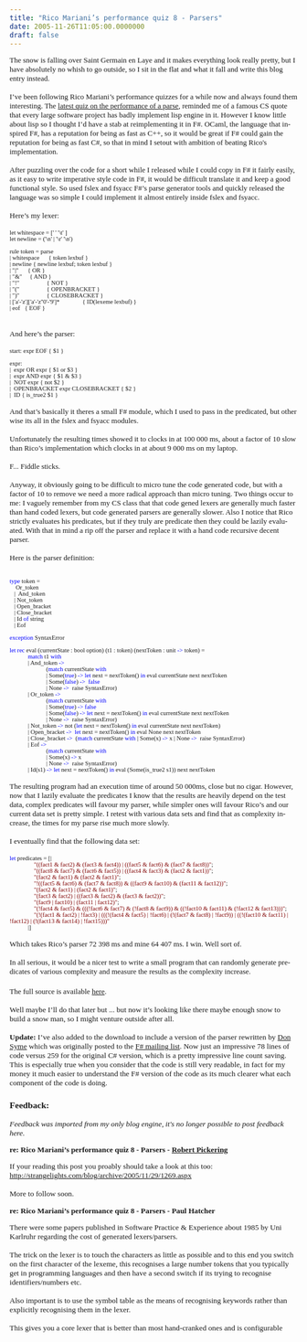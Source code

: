 ```yaml
---
title: "Rico Mariani’s performance quiz 8 - Parsers"
date: 2005-11-26T11:05:00.0000000
draft: false
---
```


<P class=MsoNormal style="MARGIN: 0cm 0cm 0pt"><SPAN lang=EN-GB style="mso-ansi-language: EN-GB"><FONT size=2><FONT face=Verdana>The snow is falling over Saint Germain en Laye and it makes everything look really pretty, but I have absolutely no whish to go outside, so I sit in the flat and what it fall and write this blog entry instead.<?xml:namespace prefix = o ns = "urn:schemas-microsoft-com:office:office" /><o:p></o:p></FONT></FONT></SPAN></P>
<P class=MsoNormal style="MARGIN: 0cm 0cm 0pt"><SPAN lang=EN-GB style="mso-ansi-language: EN-GB"><o:p><FONT face=Verdana size=2>&nbsp;</FONT></o:p></SPAN></P>
<P class=MsoNormal style="MARGIN: 0cm 0cm 0pt"><SPAN lang=EN-GB style="mso-ansi-language: EN-GB"><FONT size=2><FONT face=Verdana>I&#8217;ve been following Rico Mariani&#8217;s performance quizzes for a while now and always found them interesting. The <A href="http://blogs.msdn.com/ricom/archive/2005/11/22/495874.aspx">latest quiz on the performance of a parse</A>, reminded me of a famous CS quote that every large software project has badly implement lisp engine in it. However I know little about lisp so I thought I&#8217;d have a stab at reimplementing it in F#. OCaml, the language that inspired F#, has a reputation for being as fast as C++, so it would be great if F# could gain the reputation for being as fast C#, so that in mind I setout with ambition of beating Rico's implementation. <o:p></o:p></FONT></FONT></SPAN></P>
<P class=MsoNormal style="MARGIN: 0cm 0cm 0pt"><SPAN lang=EN-GB style="mso-ansi-language: EN-GB"><o:p><FONT face=Verdana size=2>&nbsp;</FONT></o:p></SPAN></P>
<P class=MsoNormal style="MARGIN: 0cm 0cm 0pt"><SPAN lang=EN-GB style="mso-ansi-language: EN-GB"><FONT size=2><FONT face=Verdana>After puzzling over the code for a short while I released while I could copy in F# it fairly easily, as it easy to write imperative style code in F#, it would be difficult translate it and keep a good functional style. So used fslex and fsyacc F#&#8217;s parse generator tools and quickly released the language was so simple I could implement it almost entirely inside fslex and fsyacc. <o:p></o:p></FONT></FONT></SPAN></P>
<P class=MsoNormal style="MARGIN: 0cm 0cm 0pt"><SPAN lang=EN-GB style="mso-ansi-language: EN-GB"><o:p><FONT face=Verdana size=2>&nbsp;</FONT></o:p></SPAN></P>
<P class=MsoNormal style="MARGIN: 0cm 0cm 0pt"><SPAN lang=EN-GB style="mso-ansi-language: EN-GB"><FONT size=2><FONT face=Verdana>Here&#8217;s my lexer:<o:p></o:p></FONT></FONT></SPAN></P>
<P class=MsoNormal style="MARGIN: 0cm 0cm 0pt"><SPAN lang=EN-GB style="mso-ansi-language: EN-GB"><o:p><FONT face=Verdana size=2>&nbsp;</FONT></o:p></SPAN></P>
<P class=MsoNormal style="MARGIN: 0cm 0cm 0pt"><SPAN lang=EN-GB style="FONT-SIZE: 8pt; mso-ansi-language: EN-GB"><FONT face=Verdana>let whitespace = [' ' '\t' ]<o:p></o:p></FONT></SPAN></P>
<P class=MsoNormal style="MARGIN: 0cm 0cm 0pt"><SPAN lang=EN-GB style="FONT-SIZE: 8pt; mso-ansi-language: EN-GB"><FONT face=Verdana>let newline = ('\n' | '\r' '\n')<o:p></o:p></FONT></SPAN></P>
<P class=MsoNormal style="MARGIN: 0cm 0cm 0pt"><SPAN lang=EN-GB style="FONT-SIZE: 8pt; mso-ansi-language: EN-GB"><o:p><FONT face=Verdana>&nbsp;</FONT></o:p></SPAN></P>
<P class=MsoNormal style="MARGIN: 0cm 0cm 0pt"><SPAN lang=EN-GB style="FONT-SIZE: 8pt; mso-ansi-language: EN-GB"><FONT face=Verdana>rule token = parse<o:p></o:p></FONT></SPAN></P>
<P class=MsoNormal style="MARGIN: 0cm 0cm 0pt"><SPAN lang=EN-GB style="FONT-SIZE: 8pt; mso-ansi-language: EN-GB"><FONT face=Verdana>| whitespace<SPAN style="mso-tab-count: 1">&nbsp;&nbsp;&nbsp;&nbsp;&nbsp; </SPAN>{ token lexbuf }<o:p></o:p></FONT></SPAN></P>
<P class=MsoNormal style="MARGIN: 0cm 0cm 0pt"><SPAN lang=EN-GB style="FONT-SIZE: 8pt; mso-ansi-language: EN-GB"><FONT face=Verdana>| newline { newline lexbuf; token lexbuf }<o:p></o:p></FONT></SPAN></P>
<P class=MsoNormal style="MARGIN: 0cm 0cm 0pt"><SPAN lang=EN-GB style="FONT-SIZE: 8pt; mso-ansi-language: EN-GB"><FONT face=Verdana>| "|"<SPAN style="mso-tab-count: 1">&nbsp;&nbsp;&nbsp;&nbsp;&nbsp; </SPAN>{ OR }<o:p></o:p></FONT></SPAN></P>
<P class=MsoNormal style="MARGIN: 0cm 0cm 0pt"><SPAN lang=EN-GB style="FONT-SIZE: 8pt; mso-ansi-language: EN-GB"><FONT face=Verdana>| "&amp;"<SPAN style="mso-tab-count: 1">&nbsp;&nbsp;&nbsp;&nbsp; </SPAN>{ AND }<o:p></o:p></FONT></SPAN></P>
<P class=MsoNormal style="MARGIN: 0cm 0cm 0pt"><SPAN lang=EN-GB style="FONT-SIZE: 8pt; mso-ansi-language: EN-GB"><FONT face=Verdana>| "!"<SPAN style="mso-tab-count: 2">&nbsp;&nbsp;&nbsp;&nbsp;&nbsp;&nbsp;&nbsp;&nbsp;&nbsp;&nbsp;&nbsp;&nbsp;&nbsp;&nbsp;&nbsp;&nbsp;&nbsp; </SPAN>{ NOT }<o:p></o:p></FONT></SPAN></P>
<P class=MsoNormal style="MARGIN: 0cm 0cm 0pt"><SPAN lang=EN-GB style="FONT-SIZE: 8pt; mso-ansi-language: EN-GB"><FONT face=Verdana>| "("<SPAN style="mso-tab-count: 2">&nbsp;&nbsp;&nbsp;&nbsp;&nbsp;&nbsp;&nbsp;&nbsp;&nbsp;&nbsp;&nbsp;&nbsp;&nbsp;&nbsp;&nbsp;&nbsp;&nbsp; </SPAN>{ OPENBRACKET }<o:p></o:p></FONT></SPAN></P>
<P class=MsoNormal style="MARGIN: 0cm 0cm 0pt"><SPAN lang=EN-GB style="FONT-SIZE: 8pt; mso-ansi-language: EN-GB"><FONT face=Verdana>| ")"<SPAN style="mso-tab-count: 2">&nbsp;&nbsp;&nbsp;&nbsp;&nbsp;&nbsp;&nbsp;&nbsp;&nbsp;&nbsp;&nbsp;&nbsp;&nbsp;&nbsp;&nbsp;&nbsp;&nbsp; </SPAN>{ CLOSEBRACKET }<o:p></o:p></FONT></SPAN></P>
<P class=MsoNormal style="MARGIN: 0cm 0cm 0pt"><SPAN lang=EN-GB style="FONT-SIZE: 8pt; mso-ansi-language: EN-GB"><FONT face=Verdana>| ['a'-'z']['a'-'z''0'-'9']*<SPAN style="mso-tab-count: 2">&nbsp;&nbsp;&nbsp;&nbsp;&nbsp;&nbsp;&nbsp;&nbsp;&nbsp;&nbsp;&nbsp;&nbsp;&nbsp;&nbsp; </SPAN>{ ID(lexeme lexbuf) }<o:p></o:p></FONT></SPAN></P>
<P class=MsoNormal style="MARGIN: 0cm 0cm 0pt"><SPAN lang=EN-GB style="FONT-SIZE: 8pt; mso-ansi-language: EN-GB"><FONT face=Verdana>| eof<SPAN style="mso-spacerun: yes">&nbsp;&nbsp; </SPAN>{ EOF }<o:p></o:p></FONT></SPAN></P>
<P class=MsoNormal style="MARGIN: 0cm 0cm 0pt"><SPAN lang=EN-GB style="mso-ansi-language: EN-GB"><o:p><FONT face=Verdana size=2>&nbsp;</FONT></o:p></SPAN></P>
<P class=MsoNormal style="MARGIN: 0cm 0cm 0pt"><SPAN lang=EN-GB style="mso-ansi-language: EN-GB"><o:p><FONT face=Verdana size=2>&nbsp;</FONT></o:p></SPAN></P>
<P class=MsoNormal style="MARGIN: 0cm 0cm 0pt"><SPAN lang=EN-GB style="mso-ansi-language: EN-GB"><FONT size=2><FONT face=Verdana>And here&#8217;s the parser:<o:p></o:p></FONT></FONT></SPAN></P>
<P class=MsoNormal style="MARGIN: 0cm 0cm 0pt"><SPAN lang=EN-GB style="mso-ansi-language: EN-GB"><o:p><FONT face=Verdana size=2>&nbsp;</FONT></o:p></SPAN></P>
<P class=MsoNormal style="MARGIN: 0cm 0cm 0pt"><SPAN lang=EN-GB style="FONT-SIZE: 8pt; mso-ansi-language: EN-GB"><FONT face=Verdana>start: expr EOF { $1 }<o:p></o:p></FONT></SPAN></P>
<P class=MsoNormal style="MARGIN: 0cm 0cm 0pt"><SPAN lang=EN-GB style="FONT-SIZE: 8pt; mso-ansi-language: EN-GB"><o:p><FONT face=Verdana>&nbsp;</FONT></o:p></SPAN></P>
<P class=MsoNormal style="MARGIN: 0cm 0cm 0pt"><SPAN lang=EN-GB style="FONT-SIZE: 8pt; mso-ansi-language: EN-GB"><FONT face=Verdana>expr:<SPAN style="mso-spacerun: yes">&nbsp; </SPAN><o:p></o:p></FONT></SPAN></P>
<P class=MsoNormal style="MARGIN: 0cm 0cm 0pt"><SPAN lang=EN-GB style="FONT-SIZE: 8pt; mso-ansi-language: EN-GB"><FONT face=Verdana>|<SPAN style="mso-spacerun: yes">&nbsp; </SPAN>expr OR expr { $1 or $3 } <o:p></o:p></FONT></SPAN></P>
<P class=MsoNormal style="MARGIN: 0cm 0cm 0pt"><SPAN lang=EN-GB style="FONT-SIZE: 8pt; mso-ansi-language: EN-GB"><FONT face=Verdana>|<SPAN style="mso-spacerun: yes">&nbsp; </SPAN>expr AND expr { $1 &amp; $3 } <o:p></o:p></FONT></SPAN></P>
<P class=MsoNormal style="MARGIN: 0cm 0cm 0pt"><SPAN lang=EN-GB style="FONT-SIZE: 8pt; mso-ansi-language: EN-GB"><FONT face=Verdana>|<SPAN style="mso-spacerun: yes">&nbsp; </SPAN>NOT expr { not $2 } <o:p></o:p></FONT></SPAN></P>
<P class=MsoNormal style="MARGIN: 0cm 0cm 0pt"><SPAN lang=EN-GB style="FONT-SIZE: 8pt; mso-ansi-language: EN-GB"><FONT face=Verdana>|<SPAN style="mso-spacerun: yes">&nbsp; </SPAN>OPENBRACKET expr CLOSEBRACKET { $2 } <o:p></o:p></FONT></SPAN></P>
<P class=MsoNormal style="MARGIN: 0cm 0cm 0pt"><SPAN lang=EN-GB style="FONT-SIZE: 8pt; mso-ansi-language: EN-GB"><FONT face=Verdana>|<SPAN style="mso-spacerun: yes">&nbsp; </SPAN>ID { is_true2 $1 } <o:p></o:p></FONT></SPAN></P>
<P class=MsoNormal style="MARGIN: 0cm 0cm 0pt"><SPAN lang=EN-GB style="mso-ansi-language: EN-GB"><o:p><FONT face=Verdana size=2>&nbsp;</FONT></o:p></SPAN></P>
<P class=MsoNormal style="MARGIN: 0cm 0cm 0pt"><SPAN lang=EN-GB style="mso-ansi-language: EN-GB"><FONT size=2><FONT face=Verdana>And that&#8217;s basically it theres a small F# module, which I used to pass in the predicated, but other wise its all in the fslex and fsyacc modules.<o:p></o:p></FONT></FONT></SPAN></P>
<P class=MsoNormal style="MARGIN: 0cm 0cm 0pt"><SPAN lang=EN-GB style="mso-ansi-language: EN-GB"><o:p><FONT face=Verdana size=2>&nbsp;</FONT></o:p></SPAN></P>
<P class=MsoNormal style="MARGIN: 0cm 0cm 0pt"><SPAN lang=EN-GB style="mso-ansi-language: EN-GB"><FONT size=2><FONT face=Verdana>Unfortunately the resulting times showed it to clocks in at 100&nbsp;000 ms, about a factor of 10 slow than Rico&#8217;s implementation which clocks in at about 9&nbsp;000 ms on my laptop.<o:p></o:p></FONT></FONT></SPAN></P>
<P class=MsoNormal style="MARGIN: 0cm 0cm 0pt"><SPAN lang=EN-GB style="mso-ansi-language: EN-GB"><o:p><FONT face=Verdana size=2>&nbsp;</FONT></o:p></SPAN></P>
<P class=MsoNormal style="MARGIN: 0cm 0cm 0pt"><SPAN lang=EN-GB style="mso-ansi-language: EN-GB"><FONT size=2><FONT face=Verdana>F... Fiddle sticks.<o:p></o:p></FONT></FONT></SPAN></P>
<P class=MsoNormal style="MARGIN: 0cm 0cm 0pt"><SPAN lang=EN-GB style="mso-ansi-language: EN-GB"><o:p><FONT face=Verdana size=2>&nbsp;</FONT></o:p></SPAN></P>
<P class=MsoNormal style="MARGIN: 0cm 0cm 0pt"><SPAN lang=EN-GB style="mso-ansi-language: EN-GB"><FONT size=2><FONT face=Verdana>Anyway, it obviously going to be difficult to micro tune the code generated code, but with a factor of 10 to remove we need a more radical approach than micro tuning. Two things occur to me: I vaguely remember from my CS class that that code gened lexers are generally much faster than hand coded lexers, but code generated parsers are generally slower. Also I notice that Rico strictly evaluates his predicates, but if they truly are predicate then they could be lazily evaluated. With that in mind a rip off the parser and replace it with a hand code recursive decent parser.<o:p></o:p></FONT></FONT></SPAN></P>
<P class=MsoNormal style="MARGIN: 0cm 0cm 0pt"><SPAN lang=EN-GB style="mso-ansi-language: EN-GB"><o:p><FONT face=Verdana size=2>&nbsp;</FONT></o:p></SPAN></P>
<P class=MsoNormal style="MARGIN: 0cm 0cm 0pt"><SPAN lang=EN-GB style="mso-ansi-language: EN-GB"><FONT size=2><FONT face=Verdana>Here is the parser definition:<o:p></o:p></FONT></FONT></SPAN></P>
<P class=MsoNormal style="MARGIN: 0cm 0cm 0pt"><SPAN lang=EN-GB style="mso-ansi-language: EN-GB"><o:p><FONT face=Verdana size=2>&nbsp;</FONT></o:p></SPAN></P>
<P class=MsoNormal style="MARGIN: 0cm 0cm 0pt; mso-layout-grid-align: none"><SPAN style="FONT-SIZE: 8pt; mso-no-proof: yes"><o:p><FONT face=Verdana>&nbsp;</FONT></o:p></SPAN></P>
<P class=MsoNormal style="MARGIN: 0cm 0cm 0pt; mso-layout-grid-align: none"><FONT face=Verdana><SPAN lang=EN-GB style="FONT-SIZE: 8pt; COLOR: blue; mso-ansi-language: EN-GB; mso-no-proof: yes">type</SPAN><SPAN lang=EN-GB style="FONT-SIZE: 8pt; mso-ansi-language: EN-GB; mso-no-proof: yes"> token = <o:p></o:p></SPAN></FONT></P>
<P class=MsoNormal style="MARGIN: 0cm 0cm 0pt; mso-layout-grid-align: none"><SPAN lang=EN-GB style="FONT-SIZE: 8pt; mso-ansi-language: EN-GB; mso-no-proof: yes"><FONT face=Verdana><SPAN style="mso-spacerun: yes">&nbsp;&nbsp;&nbsp; </SPAN>Or_token<o:p></o:p></FONT></SPAN></P>
<P class=MsoNormal style="MARGIN: 0cm 0cm 0pt; mso-layout-grid-align: none"><SPAN lang=EN-GB style="FONT-SIZE: 8pt; mso-ansi-language: EN-GB; mso-no-proof: yes"><FONT face=Verdana><SPAN style="mso-spacerun: yes">&nbsp;&nbsp; </SPAN>|<SPAN style="mso-spacerun: yes">&nbsp; </SPAN>And_token<o:p></o:p></FONT></SPAN></P>
<P class=MsoNormal style="MARGIN: 0cm 0cm 0pt; mso-layout-grid-align: none"><FONT face=Verdana><SPAN lang=EN-GB style="FONT-SIZE: 8pt; mso-ansi-language: EN-GB; mso-no-proof: yes"><SPAN style="mso-spacerun: yes">&nbsp;&nbsp; </SPAN></SPAN><SPAN style="FONT-SIZE: 8pt; mso-no-proof: yes">| Not_token<o:p></o:p></SPAN></FONT></P>
<P class=MsoNormal style="MARGIN: 0cm 0cm 0pt; mso-layout-grid-align: none"><SPAN lang=EN-GB style="FONT-SIZE: 8pt; mso-ansi-language: EN-GB; mso-no-proof: yes"><FONT face=Verdana><SPAN style="mso-spacerun: yes">&nbsp;&nbsp; </SPAN>| Open_bracket<o:p></o:p></FONT></SPAN></P>
<P class=MsoNormal style="MARGIN: 0cm 0cm 0pt; mso-layout-grid-align: none"><SPAN lang=EN-GB style="FONT-SIZE: 8pt; mso-ansi-language: EN-GB; mso-no-proof: yes"><FONT face=Verdana><SPAN style="mso-spacerun: yes">&nbsp;&nbsp; </SPAN>| Close_bracket<o:p></o:p></FONT></SPAN></P>
<P class=MsoNormal style="MARGIN: 0cm 0cm 0pt; mso-layout-grid-align: none"><SPAN lang=EN-GB style="FONT-SIZE: 8pt; mso-ansi-language: EN-GB; mso-no-proof: yes"><FONT face=Verdana><SPAN style="mso-spacerun: yes">&nbsp;&nbsp; </SPAN>| Id <SPAN style="COLOR: blue">of</SPAN> string<o:p></o:p></FONT></SPAN></P>
<P class=MsoNormal style="MARGIN: 0cm 0cm 0pt; mso-layout-grid-align: none"><SPAN lang=EN-GB style="FONT-SIZE: 8pt; mso-ansi-language: EN-GB; mso-no-proof: yes"><FONT face=Verdana><SPAN style="mso-spacerun: yes">&nbsp;&nbsp; </SPAN>| Eof<o:p></o:p></FONT></SPAN></P>
<P class=MsoNormal style="MARGIN: 0cm 0cm 0pt; mso-layout-grid-align: none"><SPAN lang=EN-GB style="FONT-SIZE: 8pt; mso-ansi-language: EN-GB; mso-no-proof: yes"><o:p><FONT face=Verdana>&nbsp;</FONT></o:p></SPAN></P>
<P class=MsoNormal style="MARGIN: 0cm 0cm 0pt; mso-layout-grid-align: none"><FONT face=Verdana><SPAN lang=EN-GB style="FONT-SIZE: 8pt; COLOR: blue; mso-ansi-language: EN-GB; mso-no-proof: yes">exception</SPAN><SPAN lang=EN-GB style="FONT-SIZE: 8pt; mso-ansi-language: EN-GB; mso-no-proof: yes"> SyntaxError<o:p></o:p></SPAN></FONT></P>
<P class=MsoNormal style="MARGIN: 0cm 0cm 0pt; mso-layout-grid-align: none"><SPAN lang=EN-GB style="FONT-SIZE: 8pt; mso-ansi-language: EN-GB; mso-no-proof: yes"><FONT face=Verdana><SPAN style="mso-tab-count: 2">&nbsp;&nbsp;&nbsp;&nbsp;&nbsp;&nbsp;&nbsp;&nbsp;&nbsp;&nbsp;&nbsp;&nbsp;&nbsp;&nbsp;&nbsp;&nbsp;&nbsp;&nbsp;&nbsp;&nbsp;&nbsp;&nbsp;&nbsp; </SPAN><o:p></o:p></FONT></SPAN></P>
<P class=MsoNormal style="MARGIN: 0cm 0cm 0pt; mso-layout-grid-align: none"><FONT face=Verdana><SPAN lang=EN-GB style="FONT-SIZE: 8pt; COLOR: blue; mso-ansi-language: EN-GB; mso-no-proof: yes">let</SPAN><SPAN lang=EN-GB style="FONT-SIZE: 8pt; mso-ansi-language: EN-GB; mso-no-proof: yes"> <SPAN style="COLOR: blue">rec</SPAN> eval (currentState : bool option) (t1 : token) (nextToken : unit <SPAN style="COLOR: blue">-&gt;</SPAN> token) = <o:p></o:p></SPAN></FONT></P>
<P class=MsoNormal style="MARGIN: 0cm 0cm 0pt; mso-layout-grid-align: none"><SPAN lang=EN-GB style="FONT-SIZE: 8pt; mso-ansi-language: EN-GB; mso-no-proof: yes"><FONT face=Verdana><SPAN style="mso-tab-count: 1">&nbsp;&nbsp;&nbsp;&nbsp;&nbsp;&nbsp;&nbsp;&nbsp;&nbsp;&nbsp;&nbsp; </SPAN><SPAN style="COLOR: blue">match</SPAN> t1 <SPAN style="COLOR: blue">with<o:p></o:p></SPAN></FONT></SPAN></P>
<P class=MsoNormal style="MARGIN: 0cm 0cm 0pt; mso-layout-grid-align: none"><SPAN lang=EN-GB style="FONT-SIZE: 8pt; mso-ansi-language: EN-GB; mso-no-proof: yes"><FONT face=Verdana><SPAN style="mso-tab-count: 1">&nbsp;&nbsp;&nbsp;&nbsp;&nbsp;&nbsp;&nbsp;&nbsp;&nbsp;&nbsp;&nbsp; </SPAN>| And_token <SPAN style="COLOR: blue">-&gt;</SPAN> <o:p></o:p></FONT></SPAN></P>
<P class=MsoNormal style="MARGIN: 0cm 0cm 0pt; mso-layout-grid-align: none"><SPAN lang=EN-GB style="FONT-SIZE: 8pt; mso-ansi-language: EN-GB; mso-no-proof: yes"><FONT face=Verdana><SPAN style="mso-tab-count: 2">&nbsp;&nbsp;&nbsp;&nbsp;&nbsp;&nbsp;&nbsp;&nbsp;&nbsp;&nbsp;&nbsp;&nbsp;&nbsp;&nbsp;&nbsp;&nbsp;&nbsp;&nbsp;&nbsp;&nbsp;&nbsp;&nbsp;&nbsp; </SPAN>(<SPAN style="COLOR: blue">match</SPAN> currentState <SPAN style="COLOR: blue">with</SPAN> <o:p></o:p></FONT></SPAN></P>
<P class=MsoNormal style="MARGIN: 0cm 0cm 0pt; mso-layout-grid-align: none"><SPAN lang=EN-GB style="FONT-SIZE: 8pt; mso-ansi-language: EN-GB; mso-no-proof: yes"><FONT face=Verdana><SPAN style="mso-tab-count: 2">&nbsp;&nbsp;&nbsp;&nbsp;&nbsp;&nbsp;&nbsp;&nbsp;&nbsp;&nbsp;&nbsp;&nbsp;&nbsp;&nbsp;&nbsp;&nbsp;&nbsp;&nbsp;&nbsp;&nbsp;&nbsp;&nbsp;&nbsp; </SPAN>| Some(<SPAN style="COLOR: blue">true</SPAN>) <SPAN style="COLOR: blue">-&gt;</SPAN> <SPAN style="COLOR: blue">let</SPAN> next = nextToken() <SPAN style="COLOR: blue">in</SPAN> eval currentState next nextToken<o:p></o:p></FONT></SPAN></P>
<P class=MsoNormal style="MARGIN: 0cm 0cm 0pt; mso-layout-grid-align: none"><SPAN lang=EN-GB style="FONT-SIZE: 8pt; mso-ansi-language: EN-GB; mso-no-proof: yes"><FONT face=Verdana><SPAN style="mso-tab-count: 2">&nbsp;&nbsp;&nbsp;&nbsp;&nbsp;&nbsp;&nbsp;&nbsp;&nbsp;&nbsp;&nbsp;&nbsp;&nbsp;&nbsp;&nbsp;&nbsp;&nbsp;&nbsp;&nbsp;&nbsp;&nbsp;&nbsp;&nbsp; </SPAN>| Some(<SPAN style="COLOR: blue">false</SPAN>) <SPAN style="COLOR: blue">-&gt;</SPAN><SPAN style="mso-spacerun: yes">&nbsp; </SPAN><SPAN style="COLOR: blue">false<o:p></o:p></SPAN></FONT></SPAN></P>
<P class=MsoNormal style="MARGIN: 0cm 0cm 0pt; mso-layout-grid-align: none"><SPAN lang=EN-GB style="FONT-SIZE: 8pt; mso-ansi-language: EN-GB; mso-no-proof: yes"><FONT face=Verdana><SPAN style="mso-tab-count: 2">&nbsp;&nbsp;&nbsp;&nbsp;&nbsp;&nbsp;&nbsp;&nbsp;&nbsp;&nbsp;&nbsp;&nbsp;&nbsp;&nbsp;&nbsp;&nbsp;&nbsp;&nbsp;&nbsp;&nbsp;&nbsp;&nbsp;&nbsp; </SPAN>| None <SPAN style="COLOR: blue">-&gt;</SPAN><SPAN style="mso-spacerun: yes">&nbsp; </SPAN>raise SyntaxError)<o:p></o:p></FONT></SPAN></P>
<P class=MsoNormal style="MARGIN: 0cm 0cm 0pt; mso-layout-grid-align: none"><SPAN lang=EN-GB style="FONT-SIZE: 8pt; mso-ansi-language: EN-GB; mso-no-proof: yes"><FONT face=Verdana><SPAN style="mso-tab-count: 1">&nbsp;&nbsp;&nbsp;&nbsp;&nbsp;&nbsp;&nbsp;&nbsp;&nbsp;&nbsp;&nbsp; </SPAN>| Or_token <SPAN style="COLOR: blue">-&gt;</SPAN><SPAN style="mso-spacerun: yes">&nbsp; </SPAN><o:p></o:p></FONT></SPAN></P>
<P class=MsoNormal style="MARGIN: 0cm 0cm 0pt; mso-layout-grid-align: none"><SPAN lang=EN-GB style="FONT-SIZE: 8pt; mso-ansi-language: EN-GB; mso-no-proof: yes"><FONT face=Verdana><SPAN style="mso-tab-count: 2">&nbsp;&nbsp;&nbsp;&nbsp;&nbsp;&nbsp;&nbsp;&nbsp;&nbsp;&nbsp;&nbsp;&nbsp;&nbsp;&nbsp;&nbsp;&nbsp;&nbsp;&nbsp;&nbsp;&nbsp;&nbsp;&nbsp;&nbsp; </SPAN>(<SPAN style="COLOR: blue">match</SPAN> currentState <SPAN style="COLOR: blue">with</SPAN> <o:p></o:p></FONT></SPAN></P>
<P class=MsoNormal style="MARGIN: 0cm 0cm 0pt; mso-layout-grid-align: none"><SPAN lang=EN-GB style="FONT-SIZE: 8pt; mso-ansi-language: EN-GB; mso-no-proof: yes"><FONT face=Verdana><SPAN style="mso-tab-count: 2">&nbsp;&nbsp;&nbsp;&nbsp;&nbsp;&nbsp;&nbsp;&nbsp;&nbsp;&nbsp;&nbsp;&nbsp;&nbsp;&nbsp;&nbsp;&nbsp;&nbsp;&nbsp;&nbsp;&nbsp;&nbsp;&nbsp;&nbsp; </SPAN>| Some(<SPAN style="COLOR: blue">true</SPAN>) <SPAN style="COLOR: blue">-&gt;</SPAN> <SPAN style="COLOR: blue">false<o:p></o:p></SPAN></FONT></SPAN></P>
<P class=MsoNormal style="MARGIN: 0cm 0cm 0pt; mso-layout-grid-align: none"><SPAN lang=EN-GB style="FONT-SIZE: 8pt; mso-ansi-language: EN-GB; mso-no-proof: yes"><FONT face=Verdana><SPAN style="mso-tab-count: 2">&nbsp;&nbsp;&nbsp;&nbsp;&nbsp;&nbsp;&nbsp;&nbsp;&nbsp;&nbsp;&nbsp;&nbsp;&nbsp;&nbsp;&nbsp;&nbsp;&nbsp;&nbsp;&nbsp;&nbsp;&nbsp;&nbsp;&nbsp; </SPAN>| Some(<SPAN style="COLOR: blue">false</SPAN>) <SPAN style="COLOR: blue">-&gt;</SPAN> <SPAN style="COLOR: blue">let</SPAN> next = nextToken() <SPAN style="COLOR: blue">in</SPAN> eval currentState next nextToken <o:p></o:p></FONT></SPAN></P>
<P class=MsoNormal style="MARGIN: 0cm 0cm 0pt; mso-layout-grid-align: none"><SPAN lang=EN-GB style="FONT-SIZE: 8pt; mso-ansi-language: EN-GB; mso-no-proof: yes"><FONT face=Verdana><SPAN style="mso-tab-count: 2">&nbsp;&nbsp;&nbsp;&nbsp;&nbsp;&nbsp;&nbsp;&nbsp;&nbsp;&nbsp;&nbsp;&nbsp;&nbsp;&nbsp;&nbsp;&nbsp;&nbsp;&nbsp;&nbsp;&nbsp;&nbsp;&nbsp;&nbsp; </SPAN>| None <SPAN style="COLOR: blue">-&gt;</SPAN><SPAN style="mso-spacerun: yes">&nbsp; </SPAN>raise SyntaxError)<o:p></o:p></FONT></SPAN></P>
<P class=MsoNormal style="MARGIN: 0cm 0cm 0pt; mso-layout-grid-align: none"><SPAN lang=EN-GB style="FONT-SIZE: 8pt; mso-ansi-language: EN-GB; mso-no-proof: yes"><FONT face=Verdana><SPAN style="mso-tab-count: 1">&nbsp;&nbsp;&nbsp;&nbsp;&nbsp;&nbsp;&nbsp;&nbsp;&nbsp;&nbsp;&nbsp; </SPAN>| Not_token <SPAN style="COLOR: blue">-&gt;</SPAN> not (<SPAN style="COLOR: blue">let</SPAN> next = nextToken() <SPAN style="COLOR: blue">in</SPAN> eval currentState next nextToken)<o:p></o:p></FONT></SPAN></P>
<P class=MsoNormal style="MARGIN: 0cm 0cm 0pt; mso-layout-grid-align: none"><SPAN lang=EN-GB style="FONT-SIZE: 8pt; mso-ansi-language: EN-GB; mso-no-proof: yes"><FONT face=Verdana><SPAN style="mso-tab-count: 1">&nbsp;&nbsp;&nbsp;&nbsp;&nbsp;&nbsp;&nbsp;&nbsp;&nbsp;&nbsp;&nbsp; </SPAN>| Open_bracket <SPAN style="COLOR: blue">-&gt;</SPAN><SPAN style="mso-spacerun: yes">&nbsp; </SPAN><SPAN style="COLOR: blue">let</SPAN> next = nextToken() <SPAN style="COLOR: blue">in</SPAN> eval None next nextToken<o:p></o:p></FONT></SPAN></P>
<P class=MsoNormal style="MARGIN: 0cm 0cm 0pt; mso-layout-grid-align: none"><SPAN lang=EN-GB style="FONT-SIZE: 8pt; mso-ansi-language: EN-GB; mso-no-proof: yes"><FONT face=Verdana><SPAN style="mso-tab-count: 1">&nbsp;&nbsp;&nbsp;&nbsp;&nbsp;&nbsp;&nbsp;&nbsp;&nbsp;&nbsp;&nbsp; </SPAN>| Close_bracket <SPAN style="COLOR: blue">-&gt;</SPAN><SPAN style="mso-spacerun: yes">&nbsp; </SPAN>(<SPAN style="COLOR: blue">match</SPAN> currentState <SPAN style="COLOR: blue">with</SPAN> | Some(x) <SPAN style="COLOR: blue">-&gt;</SPAN> x | None <SPAN style="COLOR: blue">-&gt;</SPAN><SPAN style="mso-spacerun: yes">&nbsp; </SPAN>raise SyntaxError) <o:p></o:p></FONT></SPAN></P>
<P class=MsoNormal style="MARGIN: 0cm 0cm 0pt; mso-layout-grid-align: none"><SPAN lang=EN-GB style="FONT-SIZE: 8pt; mso-ansi-language: EN-GB; mso-no-proof: yes"><FONT face=Verdana><SPAN style="mso-tab-count: 1">&nbsp;&nbsp;&nbsp;&nbsp;&nbsp;&nbsp;&nbsp;&nbsp;&nbsp;&nbsp;&nbsp; </SPAN>| Eof <SPAN style="COLOR: blue">-&gt;</SPAN><SPAN style="mso-spacerun: yes">&nbsp; </SPAN><o:p></o:p></FONT></SPAN></P>
<P class=MsoNormal style="MARGIN: 0cm 0cm 0pt; mso-layout-grid-align: none"><SPAN lang=EN-GB style="FONT-SIZE: 8pt; mso-ansi-language: EN-GB; mso-no-proof: yes"><FONT face=Verdana><SPAN style="mso-tab-count: 2">&nbsp;&nbsp;&nbsp;&nbsp;&nbsp;&nbsp;&nbsp;&nbsp;&nbsp;&nbsp;&nbsp;&nbsp;&nbsp;&nbsp;&nbsp;&nbsp;&nbsp;&nbsp;&nbsp;&nbsp;&nbsp;&nbsp;&nbsp; </SPAN>(<SPAN style="COLOR: blue">match</SPAN> currentState <SPAN style="COLOR: blue">with</SPAN> <o:p></o:p></FONT></SPAN></P>
<P class=MsoNormal style="MARGIN: 0cm 0cm 0pt; mso-layout-grid-align: none"><SPAN lang=EN-GB style="FONT-SIZE: 8pt; mso-ansi-language: EN-GB; mso-no-proof: yes"><FONT face=Verdana><SPAN style="mso-tab-count: 2">&nbsp;&nbsp;&nbsp;&nbsp;&nbsp;&nbsp;&nbsp;&nbsp;&nbsp;&nbsp;&nbsp;&nbsp;&nbsp;&nbsp;&nbsp;&nbsp;&nbsp;&nbsp;&nbsp;&nbsp;&nbsp;&nbsp;&nbsp; </SPAN>| Some(x) <SPAN style="COLOR: blue">-&gt;</SPAN> x<o:p></o:p></FONT></SPAN></P>
<P class=MsoNormal style="MARGIN: 0cm 0cm 0pt; mso-layout-grid-align: none"><SPAN lang=EN-GB style="FONT-SIZE: 8pt; mso-ansi-language: EN-GB; mso-no-proof: yes"><FONT face=Verdana><SPAN style="mso-tab-count: 1">&nbsp;&nbsp;&nbsp;&nbsp;&nbsp;&nbsp;&nbsp;&nbsp;&nbsp;&nbsp;&nbsp; </SPAN><SPAN style="mso-tab-count: 1">&nbsp;&nbsp;&nbsp;&nbsp;&nbsp;&nbsp;&nbsp;&nbsp;&nbsp;&nbsp;&nbsp; </SPAN>| None <SPAN style="COLOR: blue">-&gt;</SPAN><SPAN style="mso-spacerun: yes">&nbsp; </SPAN>raise SyntaxError)<o:p></o:p></FONT></SPAN></P>
<P class=MsoNormal style="MARGIN: 0cm 0cm 0pt; mso-layout-grid-align: none"><SPAN lang=EN-GB style="FONT-SIZE: 8pt; mso-ansi-language: EN-GB; mso-no-proof: yes"><FONT face=Verdana><SPAN style="mso-tab-count: 1">&nbsp;&nbsp;&nbsp;&nbsp;&nbsp;&nbsp;&nbsp;&nbsp;&nbsp;&nbsp;&nbsp; </SPAN>| Id(s1) <SPAN style="COLOR: blue">-&gt;</SPAN> <SPAN style="COLOR: blue">let</SPAN> next = nextToken() <SPAN style="COLOR: blue">in</SPAN> eval (Some(is_true2 s1)) next nextToken<SPAN style="mso-spacerun: yes">&nbsp; </SPAN><o:p></o:p></FONT></SPAN></P>
<P class=MsoNormal style="MARGIN: 0cm 0cm 0pt"><SPAN lang=EN-GB style="mso-ansi-language: EN-GB"><o:p><FONT face=Verdana size=2>&nbsp;</FONT></o:p></SPAN></P>
<P class=MsoNormal style="MARGIN: 0cm 0cm 0pt"><SPAN lang=EN-GB style="mso-ansi-language: EN-GB"><FONT size=2><FONT face=Verdana>The resulting program had an execution time of around 50&nbsp;000ms, close but no cigar. However, now that I lazily evaluate the predicates I know that the results are heavily depend on the test data, complex predicates will favour my parser, while simpler ones will favour Rico&#8217;s and our current data set is pretty simple. I retest with various data sets and find that as complexity increase, the times for my parse rise much more slowly.<o:p></o:p></FONT></FONT></SPAN></P>
<P class=MsoNormal style="MARGIN: 0cm 0cm 0pt"><SPAN lang=EN-GB style="mso-ansi-language: EN-GB"><o:p><FONT face=Verdana size=2>&nbsp;</FONT></o:p></SPAN></P>
<P class=MsoNormal style="MARGIN: 0cm 0cm 0pt"><SPAN lang=EN-GB style="mso-ansi-language: EN-GB"><FONT size=2><FONT face=Verdana>I eventually find that the following data set:<o:p></o:p></FONT></FONT></SPAN></P>
<P class=MsoNormal style="MARGIN: 0cm 0cm 0pt"><SPAN lang=EN-GB style="mso-ansi-language: EN-GB"><o:p><FONT face=Verdana size=2>&nbsp;</FONT></o:p></SPAN></P>
<P class=MsoNormal style="MARGIN: 0cm 0cm 0pt; mso-layout-grid-align: none"><FONT face=Verdana><SPAN lang=EN-GB style="FONT-SIZE: 8pt; COLOR: blue; mso-ansi-language: EN-GB; mso-no-proof: yes">let</SPAN><SPAN lang=EN-GB style="FONT-SIZE: 8pt; mso-ansi-language: EN-GB; mso-no-proof: yes"> predicates = [|<o:p></o:p></SPAN></FONT></P>
<P class=MsoNormal style="MARGIN: 0cm 0cm 0pt; mso-layout-grid-align: none"><SPAN lang=EN-GB style="FONT-SIZE: 8pt; mso-ansi-language: EN-GB; mso-no-proof: yes"><FONT face=Verdana><SPAN style="mso-spacerun: yes">&nbsp;&nbsp;&nbsp;&nbsp;&nbsp;&nbsp;&nbsp;&nbsp;&nbsp;&nbsp;&nbsp;&nbsp;&nbsp;&nbsp;&nbsp; </SPAN><SPAN style="COLOR: maroon">"((fact1 &amp; fact2) &amp; (fact3 &amp; fact4)) | ((fact5 &amp; fact6) &amp; (fact7 &amp; fact8))"</SPAN>;<o:p></o:p></FONT></SPAN></P>
<P class=MsoNormal style="MARGIN: 0cm 0cm 0pt; mso-layout-grid-align: none"><SPAN lang=EN-GB style="FONT-SIZE: 8pt; mso-ansi-language: EN-GB; mso-no-proof: yes"><FONT face=Verdana><SPAN style="mso-spacerun: yes">&nbsp;&nbsp;&nbsp;&nbsp;&nbsp;&nbsp;&nbsp;&nbsp;&nbsp;&nbsp;&nbsp;&nbsp;&nbsp;&nbsp;&nbsp; </SPAN><SPAN style="COLOR: maroon">"((fact8 &amp; fact7) &amp; (fact6 &amp; fact5)) | ((fact4 &amp; fact3) &amp; (fact2 &amp; fact1))"</SPAN>;<o:p></o:p></FONT></SPAN></P>
<P class=MsoNormal style="MARGIN: 0cm 0cm 0pt; mso-layout-grid-align: none"><SPAN lang=EN-GB style="FONT-SIZE: 8pt; mso-ansi-language: EN-GB; mso-no-proof: yes"><FONT face=Verdana><SPAN style="mso-spacerun: yes">&nbsp;&nbsp;&nbsp;&nbsp;&nbsp;&nbsp;&nbsp;&nbsp;&nbsp;&nbsp;&nbsp;&nbsp;&nbsp;&nbsp;&nbsp; </SPAN><SPAN style="COLOR: maroon">"(fact2 &amp; fact1) &amp; (fact2 &amp; fact1)"</SPAN>;<o:p></o:p></FONT></SPAN></P>
<P class=MsoNormal style="MARGIN: 0cm 0cm 0pt; mso-layout-grid-align: none"><SPAN lang=EN-GB style="FONT-SIZE: 8pt; mso-ansi-language: EN-GB; mso-no-proof: yes"><FONT face=Verdana><SPAN style="mso-spacerun: yes">&nbsp;&nbsp;&nbsp;&nbsp;&nbsp;&nbsp;&nbsp;&nbsp;&nbsp;&nbsp;&nbsp;&nbsp;&nbsp;&nbsp;&nbsp; </SPAN><SPAN style="COLOR: maroon">"!((fact5 &amp; fact6) &amp; (fact7 &amp; fact8)) &amp; ((fact9 &amp; fact10) &amp; (fact11 &amp; fact12))"</SPAN>;<o:p></o:p></FONT></SPAN></P>
<P class=MsoNormal style="MARGIN: 0cm 0cm 0pt; mso-layout-grid-align: none"><SPAN lang=EN-GB style="FONT-SIZE: 8pt; mso-ansi-language: EN-GB; mso-no-proof: yes"><FONT face=Verdana><SPAN style="mso-spacerun: yes">&nbsp;&nbsp;&nbsp;&nbsp;&nbsp;&nbsp;&nbsp;&nbsp;&nbsp;&nbsp;&nbsp;&nbsp;&nbsp;&nbsp;&nbsp; </SPAN><SPAN style="COLOR: maroon">"(fact2 &amp; fact1) | (fact2 &amp; fact1)"</SPAN>;<o:p></o:p></FONT></SPAN></P>
<P class=MsoNormal style="MARGIN: 0cm 0cm 0pt; mso-layout-grid-align: none"><SPAN lang=EN-GB style="FONT-SIZE: 8pt; mso-ansi-language: EN-GB; mso-no-proof: yes"><FONT face=Verdana><SPAN style="mso-spacerun: yes">&nbsp;&nbsp;&nbsp;&nbsp;&nbsp;&nbsp;&nbsp;&nbsp;&nbsp;&nbsp;&nbsp;&nbsp;&nbsp;&nbsp;&nbsp; </SPAN><SPAN style="COLOR: maroon">"(fact3 &amp; fact2) | ((fact3 &amp; fact2) &amp; (fact3 &amp; fact2))"</SPAN>;<o:p></o:p></FONT></SPAN></P>
<P class=MsoNormal style="MARGIN: 0cm 0cm 0pt; mso-layout-grid-align: none"><SPAN lang=EN-GB style="FONT-SIZE: 8pt; mso-ansi-language: EN-GB; mso-no-proof: yes"><FONT face=Verdana><SPAN style="mso-spacerun: yes">&nbsp;&nbsp;&nbsp;&nbsp;&nbsp;&nbsp;&nbsp;&nbsp;&nbsp;&nbsp;&nbsp;&nbsp;&nbsp;&nbsp;&nbsp; </SPAN><SPAN style="COLOR: maroon">"(fact9 | fact10) | (fact11 | fact12)"</SPAN>;<o:p></o:p></FONT></SPAN></P>
<P class=MsoNormal style="MARGIN: 0cm 0cm 0pt; mso-layout-grid-align: none"><SPAN lang=EN-GB style="FONT-SIZE: 8pt; mso-ansi-language: EN-GB; mso-no-proof: yes"><FONT face=Verdana><SPAN style="mso-spacerun: yes">&nbsp;&nbsp;&nbsp;&nbsp;&nbsp;&nbsp;&nbsp;&nbsp;&nbsp;&nbsp;&nbsp;&nbsp;&nbsp;&nbsp;&nbsp; </SPAN><SPAN style="COLOR: maroon">"(!fact4 &amp; fact5) &amp; (((!fact6 &amp; fact7) &amp; (!fact8 &amp; fact9)) &amp; ((!fact10 &amp; fact11) &amp; (!fact12 &amp; fact13)))"</SPAN>;<o:p></o:p></FONT></SPAN></P>
<P class=MsoNormal style="MARGIN: 0cm 0cm 0pt; mso-layout-grid-align: none"><SPAN lang=EN-GB style="FONT-SIZE: 8pt; mso-ansi-language: EN-GB; mso-no-proof: yes"><FONT face=Verdana><SPAN style="mso-spacerun: yes">&nbsp;&nbsp;&nbsp;&nbsp;&nbsp;&nbsp;&nbsp;&nbsp;&nbsp;&nbsp;&nbsp;&nbsp;&nbsp;&nbsp;&nbsp; </SPAN><SPAN style="COLOR: maroon">"(!(fact1 &amp; fact2) | !fact3) | (((!(fact4 &amp; fact5) | !fact6) | (!(fact7 &amp; fact8) | !fact9)) | ((!(fact10 &amp; fact11) | !fact12) | (!(fact13 &amp; fact14) | !fact15)))"<o:p></o:p></SPAN></FONT></SPAN></P>
<P class=MsoNormal style="MARGIN: 0cm 0cm 0pt; mso-layout-grid-align: none"><FONT face=Verdana><SPAN lang=EN-GB style="FONT-SIZE: 8pt; mso-ansi-language: EN-GB; mso-no-proof: yes"><SPAN style="mso-spacerun: yes">&nbsp;&nbsp;&nbsp;&nbsp;&nbsp;&nbsp;&nbsp;&nbsp;&nbsp;&nbsp;&nbsp; </SPAN></SPAN><SPAN style="FONT-SIZE: 8pt; mso-no-proof: yes">|]<o:p></o:p></SPAN></FONT></P>
<P class=MsoNormal style="MARGIN: 0cm 0cm 0pt"><SPAN lang=EN-GB style="mso-ansi-language: EN-GB"><o:p><FONT face=Verdana size=2>&nbsp;</FONT></o:p></SPAN></P>
<P class=MsoNormal style="MARGIN: 0cm 0cm 0pt"><SPAN lang=EN-GB style="mso-ansi-language: EN-GB"><FONT size=2><FONT face=Verdana>Which takes Rico&#8217;s parser 72&nbsp;398 ms and mine 64 407 ms. I win. Well sort of.<o:p></o:p></FONT></FONT></SPAN></P>
<P class=MsoNormal style="MARGIN: 0cm 0cm 0pt"><SPAN lang=EN-GB style="mso-ansi-language: EN-GB"><o:p><FONT face=Verdana size=2>&nbsp;</FONT></o:p></SPAN></P>
<P class=MsoNormal style="MARGIN: 0cm 0cm 0pt"><SPAN lang=EN-GB style="mso-ansi-language: EN-GB"><FONT size=2><FONT face=Verdana>In all serious, it would be a nicer test to write a small program that can randomly generate predicates of various complexity and measure the results as the complexity increase.</FONT></FONT></SPAN></P>
<P class=MsoNormal style="MARGIN: 0cm 0cm 0pt"><SPAN lang=EN-GB style="mso-ansi-language: EN-GB"><o:p></o:p></SPAN>&nbsp;</P><SPAN lang=EN-GB style="mso-ansi-language: EN-GB"><o:p>
<P class=MsoNormal style="MARGIN: 0cm 0cm 0pt"><SPAN lang=EN-GB style="mso-ansi-language: EN-GB"><FONT size=2><FONT face=Verdana>The full source is available <A href="http://www.strangelights.com/download.aspx?url=/blog/downloads/ParserPerf.zip">here</A>.&nbsp;</FONT></FONT></SPAN>&nbsp;</o:p></SPAN></P><SPAN lang=EN-GB style="FONT-SIZE: 10pt; FONT-FAMILY: Verdana; mso-ansi-language: EN-GB; mso-bidi-font-size: 12.0pt; mso-fareast-font-family: 'Times New Roman'; mso-bidi-font-family: 'Times New Roman'; mso-fareast-language: FR; mso-bidi-language: AR-SA">
<P class=MsoNormal style="MARGIN: 0cm 0cm 0pt"><SPAN lang=EN-GB style="mso-ansi-language: EN-GB"><o:p></o:p></SPAN>&nbsp;</P>
<P class=MsoNormal style="MARGIN: 0cm 0cm 0pt">Well maybe I&#8217;ll do that later but ... but now it&#8217;s looking like there maybe enough snow to build a snow man, so I might venture outside after all.</SPAN></P><SPAN lang=EN-GB style="FONT-SIZE: 10pt; FONT-FAMILY: Verdana; mso-ansi-language: EN-GB; mso-bidi-font-size: 12.0pt; mso-fareast-font-family: 'Times New Roman'; mso-bidi-font-family: 'Times New Roman'; mso-fareast-language: FR; mso-bidi-language: AR-SA"><SPAN lang=EN-GB style="mso-ansi-language: EN-GB">
<P class=MsoNormal style="MARGIN: 0cm 0cm 0pt"><SPAN lang=EN-GB style="mso-ansi-language: EN-GB"><o:p></o:p></SPAN>&nbsp;<SPAN lang=EN-GB style="mso-ansi-language: EN-GB"><SPAN lang=EN-GB style="mso-ansi-language: EN-GB"><o:p>&nbsp;</o:p></SPAN></P>
<P class=MsoNormal style="MARGIN: 0cm 0cm 0pt"><SPAN lang=EN-GB style="mso-ansi-language: EN-GB"><STRONG>Update:</STRONG> I&#8217;ve also added to the download to include a version of the parser rewritten by <A href="http://blogs.msdn.com/dsyme/">Don Syme</A> which was originally posted to the <A href="http://list.research.microsoft.com/scripts/lyris.pl?enter=fsharp">F# mailing list</A>. Now just an impressive 78 lines of code versus 259 for the original C# version, which is a pretty impressive line count saving. This is especially true&nbsp;when you consider that the code is still very readable, in fact for my money it much easier to understand the F# version of the code as its much clearer what each component of the code is doing.<o:p></o:p></SPAN></P>
<P class=MsoNormal style="MARGIN: 0cm 0cm 0pt"></SPAN></P></SPAN></SPAN>

### Feedback:

*Feedback was imported from my only blog engine, it's no longer possible to post feedback here.*

**re: Rico Mariani’s performance quiz 8 - Parsers - [Robert Pickering](http://strangelights.com/blog)**

If your reading this post you proably should take a look at this too:<br><a target="_new" href="http://strangelights.com/blog/archive/2005/11/29/1269.aspx">http://strangelights.com/blog/archive/2005/11/29/1269.aspx</a><br><br>More to follow soon.

**re: Rico Mariani’s performance quiz 8 - Parsers - Paul Hatcher**

There were some papers published in Software Practice &amp; Experience about 1985 by Uni Karlruhr regarding the cost of generated lexers/parsers.<br><br>The trick on the lexer is to touch the characters as little as possible and to this end you switch on the first character of the lexeme, this recognises a large number tokens that you typically get in programming languages and then have a second switch if its trying to recognise identifiers/numbers etc.<br><br>Also important is to use the symbol table as the means of recognising keywords rather than explicitly recognising them in the lexer.<br><br>This gives you a core lexer that is better than most hand-cranked ones and is configurable

